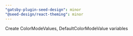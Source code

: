 ```yaml
---
"gatsby-plugin-seed-design": minor
"@seed-design/react-theming": minor
---
```


Create ColorModeValues, DefaultColorModeValue variables

